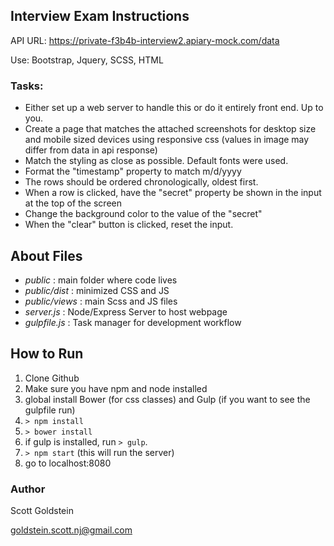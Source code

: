 ## Interview Exam Instructions

API URL: ​https://private-f3b4b-interview2.apiary-mock.com/data 

Use: Bootstrap, Jquery, SCSS, HTML 
 
### Tasks: 
 
* Either set up a web server to handle this or do it entirely front end.  Up to you. 
* Create a page that matches the attached screenshots for desktop size and mobile sized devices using responsive css (values in image may differ from data in api response) 
* Match the styling as close as possible.  Default fonts were used. 
* Format the "timestamp" property to match m/d/yyyy 
* The rows should be ordered chronologically, oldest first. 
* When a row is clicked, have the "secret" property be shown in the input at the top of the screen 
* Change the background color to the value of the "secret" 
* When the "clear" button is clicked, reset the input. 


## About Files

* _public_ : main folder where code lives
* _public/dist_ : minimized CSS and JS
* _public/views_ : main Scss and JS files
* _server.js_ : Node/Express Server to host webpage
* _gulpfile.js_ : Task manager for development workflow

## How to Run

1. Clone Github
2. Make sure you have npm and node installed
3. global install Bower (for css classes) and Gulp (if you want to see the gulpfile run)
4. ```> npm install```
5. ```> bower install```
6. if gulp is installed, run ```> gulp```.
7. ```> npm start``` (this will run the server)
8. go to localhost:8080

### Author

Scott Goldstein

goldstein.scott.nj@gmail.com

